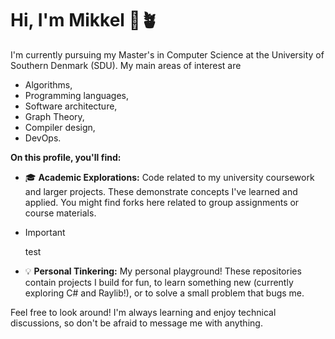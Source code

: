 # Hi, I'm Mikkel 👋🪴

I'm currently pursuing my Master's in Computer Science at the University of Southern Denmark (SDU). 
My main areas of interest are
- Algorithms,
- Programming languages,
- Software architecture,
- Graph Theory,
- Compiler design,
- DevOps.


**On this profile, you'll find:**
*   🎓 **Academic Explorations:** Code related to my university coursework and larger projects. These demonstrate concepts I've learned and applied. You might find forks here related to group assignments or course materials.
*    > [!IMPORTANT]  
      > test
*   💡 **Personal Tinkering:** My personal playground! These repositories contain projects I build for fun, to learn something new (currently exploring C# and Raylib!), or to solve a small problem that bugs me.

Feel free to look around!
I'm always learning and enjoy technical discussions, so don't be afraid to message me with anything.
